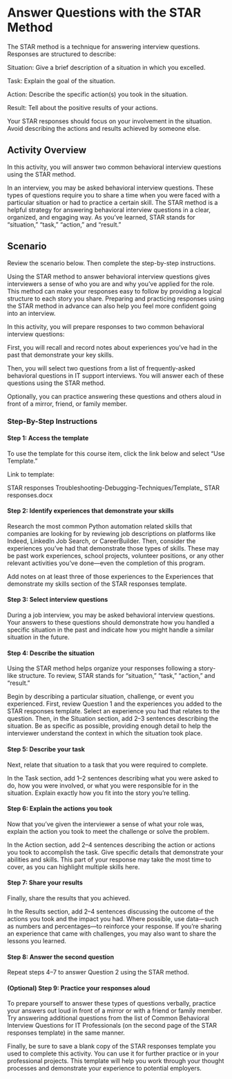 # Answer Questions with the STAR Method

The STAR method is a technique for answering interview questions. Responses are structured to describe:

Situation: Give a brief description of a situation in which you excelled.

Task: Explain the goal of the situation.

Action: Describe the specific action(s) you took in the situation.

Result: Tell about the positive results of your actions.

Your STAR responses should focus on your involvement in the situation. Avoid describing the actions and results achieved by someone else.

## Activity Overview

In this activity, you will answer two common behavioral interview questions using the STAR method.

In an interview, you may be asked behavioral interview questions. These types of questions require you to share a time when you were faced with a particular situation or had to practice a certain skill. The STAR method is a helpful strategy for answering behavioral interview questions in a clear, organized, and engaging way. As you’ve learned, STAR stands for “situation,” “task,” “action,” and “result.”

## Scenario

Review the scenario below. Then complete the step-by-step instructions.

Using the STAR method to answer behavioral interview questions gives interviewers a sense of who you are and why you’ve applied for the role. This method can make your responses easy to follow by providing a logical structure to each story you share. Preparing and practicing responses using the STAR method in advance can also help you feel more confident going into an interview.

In this activity, you will prepare responses to two common behavioral interview questions:

First, you will recall and record notes about experiences you’ve had in the past that demonstrate your key skills.

Then, you will select two questions from a list of frequently-asked behavioral questions in IT support interviews. You will answer each of these questions using the STAR method.

Optionally, you can practice answering these questions and others aloud in front of a mirror, friend, or family member.

### Step-By-Step Instructions

#### Step 1: Access the template

To use the template for this course item, click the link below and select “Use Template.”

Link to template:

STAR responses
Troubleshooting-Debugging-Techniques/Template\_ STAR responses.docx

#### Step 2: Identify experiences that demonstrate your skills

Research the most common Python automation related skills that companies are looking for by reviewing job descriptions on platforms like Indeed, LinkedIn Job Search, or CareerBuilder. Then, consider the experiences you’ve had that demonstrate those types of skills. These may be past work experiences, school projects, volunteer positions, or any other relevant activities you’ve done—even the completion of this program.

Add notes on at least three of those experiences to the Experiences that demonstrate my skills section of the STAR responses template.

#### Step 3: Select interview questions

During a job interview, you may be asked behavioral interview questions. Your answers to these questions should demonstrate how you handled a specific situation in the past and indicate how you might handle a similar situation in the future.

#### Step 4: Describe the situation

Using the STAR method helps organize your responses following a story-like structure. To review, STAR stands for “situation,” “task,” “action,” and “result.”

Begin by describing a particular situation, challenge, or event you experienced. First, review Question 1 and the experiences you added to the STAR responses template. Select an experience you had that relates to the question. Then, in the Situation section, add 2–3 sentences describing the situation. Be as specific as possible, providing enough detail to help the interviewer understand the context in which the situation took place.

#### Step 5: Describe your task

Next, relate that situation to a task that you were required to complete.

In the Task section, add 1–2 sentences describing what you were asked to do, how you were involved, or what you were responsible for in the situation. Explain exactly how you fit into the story you’re telling.

#### Step 6: Explain the actions you took

Now that you’ve given the interviewer a sense of what your role was, explain the action you took to meet the challenge or solve the problem.

In the Action section, add 2–4 sentences describing the action or actions you took to accomplish the task. Give specific details that demonstrate your abilities and skills. This part of your response may take the most time to cover, as you can highlight multiple skills here.

#### Step 7: Share your results

Finally, share the results that you achieved.

In the Results section, add 2–4 sentences discussing the outcome of the actions you took and the impact you had. Where possible, use data—such as numbers and percentages—to reinforce your response. If you’re sharing an experience that came with challenges, you may also want to share the lessons you learned.

#### Step 8: Answer the second question

Repeat steps 4–7 to answer Question 2 using the STAR method.

#### (Optional) Step 9: Practice your responses aloud

To prepare yourself to answer these types of questions verbally, practice your answers out loud in front of a mirror or with a friend or family member. Try answering additional questions from the list of Common Behavioral Interview Questions for IT Professionals (on the second page of the
STAR responses template) in the same manner.

Finally, be sure to save a blank copy of the STAR responses template you used to complete this activity. You can use it for further practice or in your professional projects. This template will help you work through your thought processes and demonstrate your experience to potential employers.
